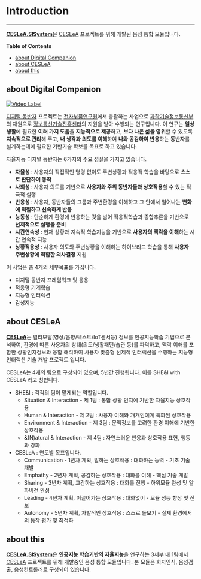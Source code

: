 # Introduction

---

<b>[CESLeA.SISystem]</b>은 [CESLeA] 프로젝트를 위해 개발된 음성 통합 모듈입니다.

**Table of Contents**

- [about Digital Companion](#about-digital-companion)
- [about CESLeA](#about-ceslea)
- [about this](#about-this)

## about Digital Companion

[![Video Label](http://img.youtube.com/vi/jq9v7EXJKYI/0.jpg)](https://youtu.be/jq9v7EXJKYI?t=0s)

[디지털 동반자] 프로젝트는 [전자부품연구원]에서 총괄하는 사업으로 [과학기술정보통신부]의 재원으로
[정보통신기술진흥센터]의 지원을 받아 수행되는 연구입니다. 이 연구는 <b>일상생활</b>에 필요한 <b>여러 가지 도움</b>을
<b>지능적으로 제공</b>하고, <b>보다 나은 삶을 영위</b>할 수 있도록 <b>지속적으로 관리</b>해 주고, <b>내 생각과 의도를 이해</b>하여
<b>나와 공감하여 반응</b>하는 <b>동반자</b>를 설계하는데에 필요한 기반기술 확보를 목표로 하고 있습니다.

자율지능 디지털 동반자는 6가지의 주요 성질을 가지고 있습니다.
- <b>자율성</b> : 사용자의 직접적인 명령 없이도 주변상황과 적응적 학습을 바탕으로 <b>스스로 판단하여 동작</b>
- <b>사회성</b> : 사용자 의도를 기반으로 <b>사용자와 주위 동반자들과 상호작용</b>할 수 있는 적극적 실행
- <b>반응성</b> : 사용자, 동반자들의 그룹과 주변환경을 이해하고 그 안에서 일어나는 <b>변화에 적절하고 신속하게 반응</b>
- <b>능동성</b> : 단순하게 환경에 반응하는 것을 넘어 적응적학습과 종합추론을 기반으로 <b>선제적으로 실행을 준비</b>
- <b>시간연속성</b> : 현재 상황과 지속적 학습지능을 기반으로 <b>사용자의 맥락을 이해</b>하는 시간 연속적 지능
- <b>상황적응성</b> : 사용자 의도와 주변상황을 이해하는 하이브리드 학습을 통해 <b>사용자 주변상황에 적합한 의사결정</b> 지원

이 사업은 총 4개의 세부목표를 가집니다.
- 디지털 동반자 프레임워크 및 응용
- 적응형 기계학습
- 지능형 인터렉션
- 감성지능

## about CESLeA

<b>[CESLeA]</b>는 멀티모달(영상/음향/텍스트/IoT센서등) 정보를 인공지능학습 기법으로 분석하여,
환경에 따른 사용자의 상태(의도/생활패턴/습관 등)를 파악하고, 맥락 이해를 포함한 상황인지정보와
융합 해석하여 사용자 맞춤형 선제적 인터랙션을 수행하는 지능형 인터랙션 기술 개발 프로젝트 입니다.

CESLeA는 4개의 팀으로 구성되어 있으며, 5년간 진행됩니다. 이를 SHE&I with CESLeA 라고 칭합니다.
- SHE&I : 각각의 팀이 맡게되는 역할입니다.
  - Situation & Interaction - 제 1팀 : 통합 상황 인지에 기반한 자율지능 상호작용
  - Human & Interaction - 제 2팀 : 사용자 이해와 개개인에게 특화된 상호작용
  - Environment & Interaction - 제 3팀 : 문맥정보를 고려한 환경 이해에 기반한 상호작용
  - &(N)atural & Interaction - 제 4팀 : 자연스러운 반응과 상호작용 표현, 행동과 강화
- CESLeA : 연도별 목표입니다.
  - Communication - 1년차 계획, 말하는 상호작용 : 대화하는 능력 - 기초 기술 개발
  - Emphathy - 2년차 계획, 공감하는 상호작용 : 대화를 이해 - 핵심 기술 개발
  - Sharing - 3년차 계획, 교감하는 상호작용 : 대화를 진행 - 하위모듈 완성 및 알파버전 완성
  - Leading - 4년차 계획, 이끌어가는 상호작용 : 대화없이 - 모듈 성능 향상 및 진보
  - Autonomy - 5년차 계획, 자발적인 상호작용 : 스스로 돌보기 - 실제 환경에서의 동작 평가 및 최적화

## about this

<b>[CESLeA.SISystem]</b>은 <b>인공지능 학습기반의 자율지능</b>을 연구하는 3세부 내 1팀에서 [CESLeA] 프로젝트를 위해 개발중인 음성 통합 모듈입니다.
본 모듈은 화자인식, 음성검출, 음성컨트롤러로 구성되어 있습니다.

[CESLeA.SISystem]: https://github.com/Katinor/CESLeA_readme_template/
[CESLeA]: http://abr.knu.ac.kr/wordpress/ceslea/
[디지털 동반자]: http://aicompanion.or.kr/
[전자부품연구원]: https://www.keti.re.kr/
[과학기술정보통신부]: https://www.msit.go.kr/
[정보통신기술진흥센터]: https://www.iitp.kr/